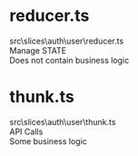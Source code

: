 # reducer.ts
src\slices\auth\user\reducer.ts \
Manage STATE \
Does not contain business logic

# thunk.ts
src\slices\auth\user\thunk.ts \
API Calls \
Some business logic

